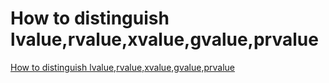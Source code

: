 # How to distinguish lvalue,rvalue,xvalue,gvalue,prvalue
[How to distinguish lvalue,rvalue,xvalue,gvalue,prvalue](https://aiwithcloud.com/2022/09/15/how_to_distinguish_lvaluervaluexvaluegvalueprvalue/)